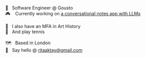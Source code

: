 📍 &nbsp;  Software Engineer @ Gousto\
🎮 &nbsp;  Currently working on [a conversational notes app with LLMs](https://github.com/ritaaktay/smart-notes)\
\
🎨 &nbsp; I also have an MFA in Art History\
🎾 &nbsp; And play tennis\
\
🗺️ &nbsp; Based in London\
👋 &nbsp; Say hello @ [ritaaktay@gmail.com](mailto:ritaaktay@gmail.com)
